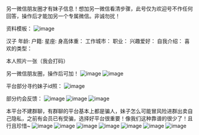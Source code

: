 另一微信朋友圈才有妹子信息！想加另一微信看清步骤，此号仅为欢迎号不作任何回答，操作后才能加另一个专属微信。非诚勿扰！

资料模板：
 ![image](https://github.com/suzhidate2020/sex/blob/master/1.jpg)
 
汉子
年龄:
户籍:
星座:
身高体重：
工作城市：
职业：
兴趣爱好：
自我介绍：
喜欢的类型：
 
本人照片一张（我会打码）
 
另一微信朋友圈，操作后可加！
 ![image](https://github.com/suzhidate2020/sex/blob/master/2.jpg)
 ![image](https://github.com/suzhidate2020/sex/blob/master/3.jpg)

平台部分寻约妹子id照：
 ![image](https://github.com/suzhidate2020/sex/blob/master/4.jpg)
 
部分约会反馈：
 ![image](https://github.com/suzhidate2020/sex/blob/master/5.jpg) 
 ![image](https://github.com/suzhidate2020/sex/blob/master/6.jpg) 
 ![image](https://github.com/suzhidate2020/sex/blob/master/7.jpg)
 
本平台不建群聊，有群聊的平台基本上都是骗人，妹子怎么可能冒风险进群出卖自己隐私，之前有会员已有受骗，选择好平台很重要！像我们这种靠谱的很少了！且行且珍惜~
 ![image](https://github.com/suzhidate2020/sex/blob/master/8.jpg)
 ![image](https://github.com/suzhidate2020/sex/blob/master/9.jpg)
 ![image](https://github.com/suzhidate2020/sex/blob/master/10.jpg)
 ![image](https://github.com/suzhidate2020/sex/blob/master/11.jpg)
 ![image](https://github.com/suzhidate2020/sex/blob/master/12.jpg)
 ![image](https://github.com/suzhidate2020/sex/blob/master/13.jpg)
 ![image](https://github.com/suzhidate2020/sex/blob/master/14.jpg)
